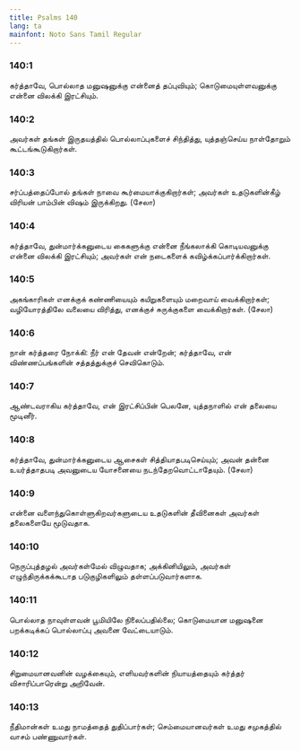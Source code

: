 ```yaml
---
title: Psalms 140
lang: ta
mainfont: Noto Sans Tamil Regular
---
```


###  140:1

கர்த்தாவே, பொல்லாத மனுஷனுக்கு என்னைத் தப்புவியும்; கொடுமையுள்ளவனுக்கு என்னை விலக்கி இரட்சியும்.

###  140:2

அவர்கள் தங்கள் இருதயத்தில் பொல்லாப்புகளைச் சிந்தித்து, யுத்தஞ்செய்ய நாள்தோறும் கூட்டங்கூடுகிறார்கள்.

###  140:3

சர்ப்பத்தைப்போல் தங்கள் நாவை கூர்மையாக்குகிறார்கள்; அவர்கள் உதடுகளின்கீழ் விரியன் பாம்பின் விஷம் இருக்கிறது. (சேலா)

###  140:4

கர்த்தாவே, துன்மார்க்கனுடைய கைகளுக்கு என்னை நீங்கலாக்கி கொடியவனுக்கு என்னை விலக்கி இரட்சியும்; அவர்கள் என் நடைகளைக் கவிழ்க்கப்பார்க்கிறார்கள்.

###  140:5

அகங்காரிகள் எனக்குக் கண்ணியையும் கயிறுகளையும் மறைவாய் வைக்கிறார்கள்; வழியோரத்திலே வலையை விரித்து, எனக்குச் சுருக்குகளை வைக்கிறார்கள். (சேலா)

###  140:6

நான் கர்த்தரை நோக்கி: நீர் என் தேவன் என்றேன்; கர்த்தாவே, என் விண்ணப்பங்களின் சத்தத்துக்குச் செவிகொடும்.

###  140:7

ஆண்டவராகிய கர்த்தாவே, என் இரட்சிப்பின் பெலனே, யுத்தநாளில் என் தலையை மூடினீர்.

###  140:8

கர்த்தாவே, துன்மார்க்கனுடைய ஆசைகள் சித்தியாதபடிசெய்யும்; அவன் தன்னை உயர்த்தாதபடி அவனுடைய யோசனையை நடந்தேறவொட்டாதேயும். (சேலா)

###  140:9

என்னை வளைந்துகொள்ளுகிறவர்களுடைய உதடுகளின் தீவினைகள் அவர்கள் தலைகளையே மூடுவதாக.

###  140:10

நெருப்புத்தழல் அவர்கள்மேல் விழுவதாக; அக்கினியிலும், அவர்கள் எழுந்திருக்கக்கூடாத படுகுழிகளிலும் தள்ளப்படுவார்களாக.

###  140:11

பொல்லாத நாவுள்ளவன் பூமியிலே நிலைப்பதில்லை; கொடுமையான மனுஷனை பறக்கடிக்கப் பொல்லாப்பு அவனை வேட்டையாடும்.

###  140:12

சிறுமையானவனின் வழக்கையும், எளியவர்களின் நியாயத்தையும் கர்த்தர் விசாரிப்பாரென்று அறிவேன்.

###  140:13

நீதிமான்கள் உமது நாமத்தைத் துதிப்பார்கள்; செம்மையானவர்கள் உமது சமுகத்தில் வாசம் பண்ணுவார்கள்.

